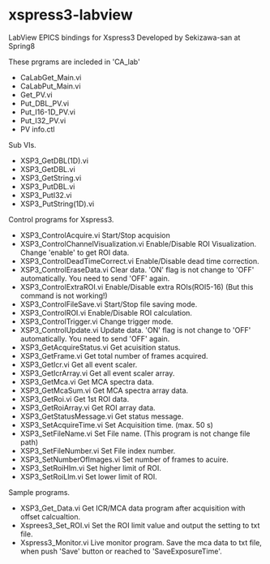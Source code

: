 # xspress3-labview
LabView EPICS bindings for Xspress3
Developed by Sekizawa-san at Spring8


These prgrams are incleded in 'CA_lab'
* CaLabGet_Main.vi
* CaLabPut_Main.vi
* Get_PV.vi
* Put_DBL_PV.vi
* Put_I16-1D_PV.vi
* Put_I32_PV.vi
* PV info.ctl


Sub VIs.
* XSP3_GetDBL(1D).vi
* XSP3_GetDBL.vi
* XSP3_GetString.vi
* XSP3_PutDBL.vi
* XSP3_PutI32.vi
* XSP3_PutString(1D).vi


Control programs for Xspress3.
* XSP3_ControlAcquire.vi
  Start/Stop acquision
* XSP3_ControlChannelVisualization.vi
  Enable/Disable ROI Visualization. Change 'enable' to get ROI data.
* XSP3_ControlDeadTimeCorrect.vi
  Enable/Disable dead time correction.
* XSP3_ControlEraseData.vi
  Clear data. 'ON' flag is not change to 'OFF' automatically. You need to send 'OFF' again.
* XSP3_ControlExtraROI.vi
  Enable/Disable extra ROIs(ROI5-16) (But this command is not working!)
* XSP3_ControlFileSave.vi
  Start/Stop file saving mode.
* XSP3_ControlROI.vi
  Enable/Disable ROI calculation.
* XSP3_ControlTrigger.vi
  Change trigger mode.
* XSP3_ControlUpdate.vi
  Update data. 'ON' flag is not change to 'OFF' automatically. You need to send 'OFF' again.
* XSP3_GetAcquireStatus.vi
  Get acuisition status.
* XSP3_GetFrame.vi
  Get total number of frames acquired.
* XSP3_GetIcr.vi
  Get all event scaler.
* XSP3_GetIcrArray.vi
  Get all event scaler array.
* XSP3_GetMca.vi
  Get MCA spectra data.
* XSP3_GetMcaSum.vi
  Get MCA spectra array data.
* XSP3_GetRoi.vi
  Get 1st ROI data.
* XSP3_GetRoiArray.vi
  Get ROI array data.
* XSP3_GetStatusMessage.vi
  Get status message.
* XSP3_SetAcquireTime.vi
  Set Acquisition time. (max. 50 s)
* XSP3_SetFileName.vi
  Set File name. (This program is not change file path)
* XSP3_SetFileNumber.vi
  Set File index number.
* XSP3_SetNumberOfImages.vi
  Set number of frames to acuire.
* XSP3_SetRoiHlm.vi
  Set higher limit of ROI.
* XSP3_SetRoiLlm.vi
  Set lower limit of ROI.


Sample programs.
* XSP3_Get_Data.vi
  Get ICR/MCA data program after acquisition with offset calcualtion.
* Xsprees3_Set_ROI.vi
  Set the ROI limit value and output the setting to txt file.
* Xspress3_Monitor.vi
  Live monitor program.
  Save the mca data to txt file, when push 'Save' button or reached to 'SaveExposureTime'.
